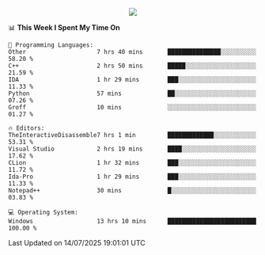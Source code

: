 <p align="center">
  <img src="https://readme-typing-svg.herokuapp.com?font=Cascadia+Code&weight=600&size=20&duration=5000&pause=1000&color=FFFFFF&center=true&vCenter=true&width=500&lines=IF+I'M+NOT+WORKING+-+IT+MEANS+I'M+DEAD+💀" />
</p>

<!--START_SECTION:waka-->
📊 **This Week I Spent My Time On** 

```text
💬 Programming Languages: 
Other                    7 hrs 40 mins       ███████████████░░░░░░░░░░   58.20 % 
C++                      2 hrs 50 mins       █████░░░░░░░░░░░░░░░░░░░░   21.59 % 
IDA                      1 hr 29 mins        ███░░░░░░░░░░░░░░░░░░░░░░   11.33 % 
Python                   57 mins             ██░░░░░░░░░░░░░░░░░░░░░░░   07.26 % 
Groff                    10 mins             ░░░░░░░░░░░░░░░░░░░░░░░░░   01.27 % 

🔥 Editors: 
TheInteractiveDisassemble7 hrs 1 min         █████████████░░░░░░░░░░░░   53.31 % 
Visual Studio            2 hrs 19 mins       ████░░░░░░░░░░░░░░░░░░░░░   17.62 % 
CLion                    1 hr 32 mins        ███░░░░░░░░░░░░░░░░░░░░░░   11.72 % 
Ida-Pro                  1 hr 29 mins        ███░░░░░░░░░░░░░░░░░░░░░░   11.33 % 
Notepad++                30 mins             █░░░░░░░░░░░░░░░░░░░░░░░░   03.83 % 

💻 Operating System: 
Windows                  13 hrs 10 mins      █████████████████████████   100.00 % 
```


 Last Updated on 14/07/2025 19:01:01 UTC
<!--END_SECTION:waka-->
